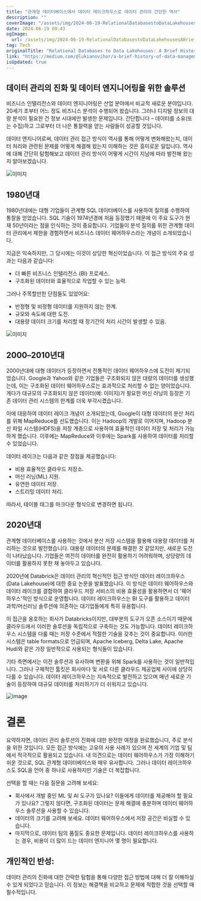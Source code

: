 ```yaml
---
title: "관계형 데이터베이스에서 데이터 레이크하우스로 데이터 관리의 간단한 역사"
description: ""
coverImage: "/assets/img/2024-06-19-RelationalDatabasestoDataLakehousesABriefHistoryofDataManagement_0.png"
date: 2024-06-19 09:43
ogImage:
  url: /assets/img/2024-06-19-RelationalDatabasestoDataLakehousesABriefHistoryofDataManagement_0.png
tag: Tech
originalTitle: "Relational Databases to Data Lakehouses: A Brief History of Data Management"
link: "https://medium.com/@lukianovihor/a-brief-history-of-data-management-from-relational-databases-to-data-lakehouses-b76edcafe866"
isUpdated: true
---
```


## 데이터 관리의 진화 및 데이터 엔지니어링을 위한 솔루션

비즈니스 인텔리전스와 데이터 엔지니어링은 산업 분야에서 비교적 새로운 분야입니다. 20세기 초부터 어느 정도 비즈니스 분석이 수행되어 왔습니다. 그러나 디지털 정보의 대량 분석이 필요한 건 정보 시대에만 발생한 문제입니다. 간단합니다 – 데이터를 소유(또는 수집)하고 그로부터 더 나은 통찰력을 얻는 사람들이 성공할 것입니다.

데이터 엔지니어로써, 데이터 관리 접근 방식이 역사를 통해 어떻게 변화해왔는지, 데이터 처리와 관련된 문제를 어떻게 해결해 왔는지 이해하는 것은 흥미로운 일입니다. 역사에 대해 간단히 탐험해보고 데이터 관리 방식이 어떻게 시간이 지남에 따라 발전해 왔는지 알아보겠습니다.

![이미지](/assets/img/2024-06-19-RelationalDatabasestoDataLakehousesABriefHistoryofDataManagement_0.png)

<div class="content-ad"></div>

## 1980년대

1980년대에는 대형 기업들이 관계형 SQL 데이터베이스를 사용하여 질의를 수행하여 통찰을 얻었습니다. SQL 기술이 1974년경에 처음 등장했기 때문에 이 주요 도구가 현재 50년이라는 점을 인식하는 것이 중요합니다. 기업들이 분석 질의를 위한 관계형 데이터 관리에서 제한을 경험하면서 비즈니스 데이터 웨어하우스라는 개념이 소개되었습니다.

지금은 익숙하지만, 그 당시에는 이것이 상당한 혁신이었습니다. 이 접근 방식의 주요 성과는 다음과 같습니다:

- 더 빠른 비즈니스 인텔리전스 (BI) 프로세스.
- 구조화된 데이터와 효율적으로 작업할 수 있는 능력.

<div class="content-ad"></div>

그러나 주목할만한 단점들도 있었어요:

- 반정형 및 비정형 데이터를 지원하지 않는 한계.
- 규모와 속도에 대한 도전.
- 대용량 데이터 크기를 처리할 때 장기간의 처리 시간이 발생할 수 있음.

![이미지](/assets/img/2024-06-19-RelationalDatabasestoDataLakehousesABriefHistoryofDataManagement_1.png)

## 2000–2010년대

<div class="content-ad"></div>

2000년대에 대형 데이터가 등장하면서 전통적인 데이터 웨어하우스에 도전이 제기되었습니다. Google과 Yahoo와 같은 기업들은 구조화되지 않은 대량의 데이터를 생성했는데, 이는 구조화된 데이터 웨어하우스로는 효과적으로 처리할 수 없는 양이었습니다. 게다가 대규모의 구조화되지 않은 데이터(예: 이미지)가 필요한 머신 러닝의 등장은 기존 데이터 관리 시스템의 한계를 더욱 부각시켰습니다.

이에 대응하여 데이터 레이크 개념이 소개되었는데, Google이 대형 데이터의 분산 처리를 위해 MapReduce를 선도했습니다. 이는 Hadoop의 개발로 이어지며, Hadoop 분산 파일 시스템(HDFS)을 저장 계층으로 사용하여 효율적인 데이터 저장 및 처리가 가능하게 했습니다. 이후에는 MapReduce와 이후에는 Spark를 사용하여 데이터를 처리할 수 있었습니다.

데이터 레이크는 다음과 같은 장점을 제공했습니다:

- 비용 효율적인 클라우드 저장소.
- 머신 러닝(ML) 지원.
- 유연한 데이터 저장.
- 스트리밍 데이터 처리.

<div class="content-ad"></div>

따라서, 테이블 태그를 마크다운 형식으로 변경하면 됩니다.

<div class="content-ad"></div>

## 2020년대

관계형 데이터베이스를 사용하는 것에서 분산 저장 시스템을 활용해 대용량 데이터를 처리하는 것으로 발전했습니다. 대용량 데이터의 문제를 해결한 것 같았지만, 새로운 도전이 나타났습니다. 기업들은 여전히 데이터를 완전히 활용하기 어려워하며, 상당량의 데이터를 활용하지 못한 채 놓아두고 있습니다.

2020년에 Databrick은 데이터 관리의 혁신적인 접근 방식인 데이터 레이크하우스(Data Lakehouse)에 대한 중요 논문을 발표했습니다. 이 방식은 데이터 웨어하우스와 데이터 레이크를 결합하여 클라우드 저장 서비스의 비용 효율성을 활용하면서 더 '웨어하우스'적인 방식으로 운영합니다. 데이터 레이크하우스는 BI 도구를 활용하고 데이터 과학/머신러닝 솔루션에 의존하는 대기업들에게 특히 유용합니다.

이 접근을 옹호하는 회사가 Databricks이지만, 대부분의 도구가 오픈 소스이기 때문에 클라우드에서 이러한 솔루션을 독립적으로 구축하는 것도 가능합니다. 데이터 레이크하우스 시스템을 다룰 때는 저장 수준에서 적절한 기술을 갖추는 것이 중요합니다. 이러한 시스템은 table formats으로 언급되며, Apache Iceberg, Delta Lake, Apache Hudi와 같은 가장 일반적으로 사용되는 형식들이 있습니다.

<div class="content-ad"></div>

기타 측면에서는 이전 솔루션과 유사하며 변환을 위해 Spark를 사용하는 것이 일반적입니다. 그러나 구체적인 툴킷은 회사마다 및 서로 다른 클라우드 제공업체 사이에 상당히 다를 수 있습니다. 데이터 레이크하우스는 지속적으로 발전하고 있으며 매년 새로운 기술이 등장하여 대규모 데이터를 처리하기가 더 쉬워지고 있습니다.

![image](/assets/img/2024-06-19-RelationalDatabasestoDataLakehousesABriefHistoryofDataManagement_3.png)

# 결론

요약하자면, 데이터 관리 솔루션의 진화에 대한 완전한 여정을 완료했습니다, 주로 분석을 위한 것입니다. 모든 접근 방식에는 고유의 사용 사례가 있으며 전 세계의 기업 및 팀에서 적극적으로 활용되고 있습니다. 내 의견으로는 데이터 웨어하우스가 가장 이해하기 쉬운 것으로, SQL 관계형 데이터베이스와 매우 유사합니다. 그러나 데이터 레이크하우스도 SQL을 언어 중 하나로 사용하지만 기술은 더 복잡합니다.

<div class="content-ad"></div>

선택을 할 때는 다음 질문을 고려해 보세요:

- 회사에서 개발 중인 ML 및 AI 도구가 있나요? 이들에게 데이터를 제공해야 할 필요가 있나요? 그렇지 않다면, 구조화된 데이터는 문제 해결에 충분하며 데이터 웨어하우스 솔루션을 사용할 수 있습니다.
- 데이터의 크기를 고려해 보세요. 데이터 웨어하우스에서 저장 공간은 비실할 수 있습니다.
- 마지막으로, 데이터 팀의 품질도 중요한 문제입니다. 데이터 레이크하우스를 사용하는 경우, 비용이 더 많이 드는 데이터 엔지니어 몇 명이 필요합니다.

## 개인적인 반성:

데이터 관리의 진화에 대한 간략한 탐험을 통해 다양한 접근 방법에 대해 더 잘 이해하실 수 있게 되었다고 믿습니다. 이 정보는 해결책을 비교하고 문제에 적합한 것을 선택할 때 필수적입니다.
